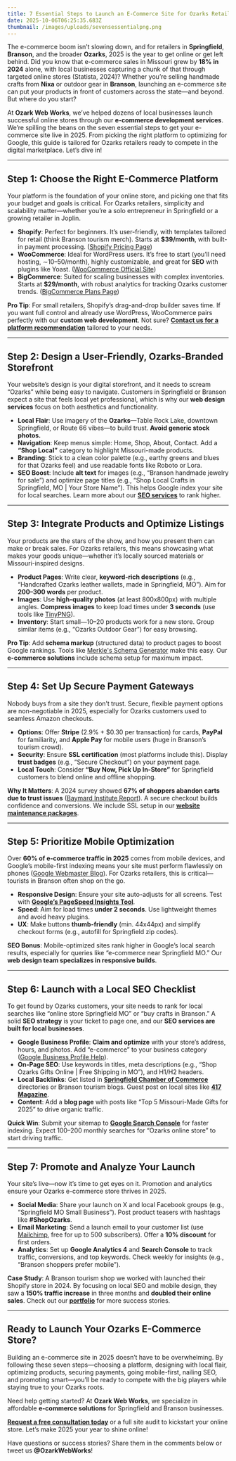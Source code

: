 ```yaml
---
title: 7 Essential Steps to Launch an E-Commerce Site for Ozarks Retailers in 2025
date: 2025-10-06T06:25:35.683Z
thumbnail: /images/uploads/sevensessentialpng.png
---
```

<!--StartFragment-->

The e-commerce boom isn’t slowing down, and for retailers in **Springfield**, **Branson**, and the broader **Ozarks**, 2025 is the year to get online or get left behind. Did you know that e-commerce sales in Missouri grew by **18% in 2024** alone, with local businesses capturing a chunk of that through targeted online stores (Statista, 2024)? Whether you’re selling handmade crafts from **Nixa** or outdoor gear in **Branson**, launching an e-commerce site can put your products in front of customers across the state—and beyond. But where do you start?

At **Ozark Web Works**, we’ve helped dozens of local businesses launch successful online stores through our **e-commerce development services**. We’re spilling the beans on the seven essential steps to get your e-commerce site live in 2025. From picking the right platform to optimizing for Google, this guide is tailored for Ozarks retailers ready to compete in the digital marketplace. Let’s dive in!

- - -

## Step 1: Choose the Right E-Commerce Platform

Your platform is the foundation of your online store, and picking one that fits your budget and goals is critical. For Ozarks retailers, simplicity and scalability matter—whether you’re a solo entrepreneur in Springfield or a growing retailer in Joplin.

* **Shopify**: Perfect for beginners. It’s user-friendly, with templates tailored for retail (think Branson tourism merch). Starts at **$39/month**, with built-in payment processing. (<!----><!----><!----><!----><!----><!----><!----><!----><!----><!----><!----><!----><!----><!----><!----><!----><!----><!----><!----><!----><!---->[Shopify Pricing Page](https://www.shopify.com/pricing)<!----><!----><!----><!----><!----><!----><!----><!----><!----><!----><!----><!----><!----><!----><!----><!----><!----><!----><!----><!----><!----><!----><!----><!----><!----><!---->)
* **WooCommerce**: Ideal for WordPress users. It’s free to start (you’ll need hosting, ∼$10–$50/month), highly customizable, and great for **SEO** with plugins like Yoast. (<!----><!----><!----><!----><!----><!----><!----><!----><!----><!----><!----><!----><!----><!----><!----><!----><!----><!----><!----><!----><!---->[WooCommerce Official Site](https://woocommerce.com/)<!----><!----><!----><!----><!----><!----><!----><!----><!----><!----><!----><!----><!----><!----><!----><!----><!----><!----><!----><!----><!----><!----><!----><!----><!----><!---->)
* **BigCommerce**: Suited for scaling businesses with complex inventories. Starts at **$29/month**, with robust analytics for tracking Ozarks customer trends. (<!----><!----><!----><!----><!----><!----><!----><!----><!----><!----><!----><!----><!----><!----><!----><!----><!----><!----><!----><!----><!---->[BigCommerce Plans Page](https://www.bigcommerce.com/essentials/pricing/)<!----><!----><!----><!----><!----><!----><!----><!----><!----><!----><!----><!----><!----><!----><!----><!----><!----><!----><!----><!----><!----><!----><!----><!----><!----><!---->)

**Pro Tip**: For small retailers, Shopify’s drag-and-drop builder saves time. If you want full control and already use WordPress, WooCommerce pairs perfectly with our **custom web development**. Not sure? **<!----><!----><!----><!----><!----><!----><!----><!----><!----><!----><!----><!----><!----><!----><!----><!----><!----><!----><!----><!----><!---->[Contact us for a platform recommendation](https://www.google.com/search?q=contact)<!----><!----><!----><!----><!----><!----><!----><!----><!----><!----><!----><!----><!----><!----><!----><!----><!----><!----><!----><!----><!----><!----><!----><!----><!----><!---->** tailored to your needs.

- - -

## Step 2: Design a User-Friendly, Ozarks-Branded Storefront

Your website’s design is your digital storefront, and it needs to scream “Ozarks” while being easy to navigate. Customers in Springfield or Branson expect a site that feels local yet professional, which is why our **web design services** focus on both aesthetics and functionality.

* **Local Flair**: Use imagery of the **Ozarks**—Table Rock Lake, downtown Springfield, or Route 66 vibes—to build trust. **Avoid generic stock photos.**
* **Navigation**: Keep menus simple: Home, Shop, About, Contact. Add a **“Shop Local”** category to highlight Missouri-made products.
* **Branding**: Stick to a clean color palette (e.g., earthy greens and blues for that Ozarks feel) and use readable fonts like Roboto or Lora.
* **SEO Boost**: Include **alt text** for images (e.g., “Branson handmade jewelry for sale”) and optimize page titles (e.g., “Shop Local Crafts in Springfield, MO | Your Store Name”). This helps Google index your site for local searches. Learn more about our **<!----><!----><!----><!----><!----><!----><!----><!----><!----><!----><!----><!----><!----><!----><!----><!----><!----><!----><!----><!----><!---->[SEO services](https://www.google.com/search?q=services/seo)<!----><!----><!----><!----><!----><!----><!----><!----><!----><!----><!----><!----><!----><!----><!----><!----><!----><!----><!----><!----><!----><!----><!----><!----><!----><!---->** to rank higher.

- - -

## Step 3: Integrate Products and Optimize Listings

Your products are the stars of the show, and how you present them can make or break sales. For Ozarks retailers, this means showcasing what makes your goods unique—whether it’s locally sourced materials or Missouri-inspired designs.

* **Product Pages**: Write clear, **keyword-rich descriptions** (e.g., “Handcrafted Ozarks leather wallets, made in Springfield, MO”). Aim for **200–300 words** per product.
* **Images**: Use **high-quality photos** (at least 800x800px) with multiple angles. **Compress images** to keep load times under **3 seconds** (use tools like <!----><!----><!----><!----><!----><!----><!----><!----><!----><!----><!----><!----><!----><!----><!----><!----><!----><!----><!----><!----><!---->[TinyPNG](https://tinypng.com/)<!----><!----><!----><!----><!----><!----><!----><!----><!----><!----><!----><!----><!----><!----><!----><!----><!----><!----><!----><!----><!----><!----><!----><!----><!----><!---->).
* **Inventory**: Start small—10–20 products work for a new store. Group similar items (e.g., “Ozarks Outdoor Gear”) for easy browsing.

**Pro Tip**: Add **schema markup** (structured data) to product pages to boost Google rankings. Tools like <!----><!----><!----><!----><!----><!----><!----><!----><!----><!----><!----><!----><!----><!----><!----><!----><!----><!----><!----><!----><!---->[Merkle's Schema Generator](https://technicalseo.com/tools/schema-markup-generator/)<!----><!----><!----><!----><!----><!----><!----><!----><!----><!----><!----><!----><!----><!----><!----><!----><!----><!----><!----><!----><!----><!----><!----><!----><!----><!----> make this easy. Our **e-commerce solutions** include schema setup for maximum impact.

- - -

## Step 4: Set Up Secure Payment Gateways

Nobody buys from a site they don’t trust. Secure, flexible payment options are non-negotiable in 2025, especially for Ozarks customers used to seamless Amazon checkouts.

* **Options**: Offer **Stripe** (2.9% + $0.30 per transaction) for cards, **PayPal** for familiarity, and **Apple Pay** for mobile users (huge in Branson’s tourism crowd).
* **Security**: Ensure **SSL certification** (most platforms include this). Display **trust badges** (e.g., “Secure Checkout”) on your payment page.
* **Local Touch**: Consider **“Buy Now, Pick Up In-Store”** for Springfield customers to blend online and offline shopping.

**Why It Matters**: A 2024 survey showed **67% of shoppers abandon carts due to trust issues** (<!----><!----><!----><!----><!----><!----><!----><!----><!----><!----><!----><!----><!----><!----><!----><!----><!----><!----><!----><!----><!---->[Baymard Institute Report](https://baymard.com/lists/cart-abandonment-rate)<!----><!----><!----><!----><!----><!----><!----><!----><!----><!----><!----><!----><!----><!----><!----><!----><!----><!----><!----><!----><!----><!----><!----><!----><!----><!---->). A secure checkout builds confidence and conversions. We include SSL setup in our **<!----><!----><!----><!----><!----><!----><!----><!----><!----><!----><!----><!----><!----><!----><!----><!----><!----><!----><!----><!----><!---->[website maintenance packages](https://www.google.com/search?q=services/maintenance)<!----><!----><!----><!----><!----><!----><!----><!----><!----><!----><!----><!----><!----><!----><!----><!----><!----><!----><!----><!----><!----><!----><!----><!----><!----><!---->**.

- - -

## Step 5: Prioritize Mobile Optimization

Over **60% of e-commerce traffic in 2025** comes from mobile devices, and Google’s mobile-first indexing means your site must perform flawlessly on phones (<!----><!----><!----><!----><!----><!----><!----><!----><!----><!----><!----><!----><!----><!----><!----><!----><!----><!----><!----><!----><!---->[Google Webmaster Blog](https://developers.google.com/search/docs/crawling-indexing/mobile/mobile-sites-mobile-first-indexing)<!----><!----><!----><!----><!----><!----><!----><!----><!----><!----><!----><!----><!----><!----><!----><!----><!----><!----><!----><!----><!----><!----><!----><!----><!----><!---->). For Ozarks retailers, this is critical—tourists in Branson often shop on the go.

* **Responsive Design**: Ensure your site auto-adjusts for all screens. Test with **<!----><!----><!----><!----><!----><!----><!----><!----><!----><!----><!----><!----><!----><!----><!----><!----><!----><!----><!----><!----><!---->[Google’s PageSpeed Insights Tool](https://pagespeed.web.dev)<!----><!----><!----><!----><!----><!----><!----><!----><!----><!----><!----><!----><!----><!----><!----><!----><!----><!----><!----><!----><!----><!----><!----><!----><!----><!---->**.
* **Speed**: Aim for load times **under 2 seconds**. Use lightweight themes and avoid heavy plugins.
* **UX**: Make buttons **thumb-friendly** (min. 44x44px) and simplify checkout forms (e.g., autofill for Springfield zip codes).

**SEO Bonus**: Mobile-optimized sites rank higher in Google’s local search results, especially for queries like “e-commerce near Springfield MO.” Our **web design team specializes in responsive builds**.

- - -

## Step 6: Launch with a Local SEO Checklist

To get found by Ozarks customers, your site needs to rank for local searches like “online store Springfield MO” or “buy crafts in Branson.” A solid **SEO strategy** is your ticket to page one, and our **SEO services are built for local businesses**.

* **Google Business Profile**: **Claim and optimize** with your store’s address, hours, and photos. Add “e-commerce” to your business category (<!----><!----><!----><!----><!----><!----><!----><!----><!----><!----><!----><!----><!----><!----><!----><!----><!----><!----><!----><!----><!---->[Google Business Profile Help](https://support.google.com/business/)<!----><!----><!----><!----><!----><!----><!----><!----><!----><!----><!----><!----><!----><!----><!----><!----><!----><!----><!----><!----><!----><!----><!----><!----><!----><!---->).
* **On-Page SEO**: Use keywords in titles, meta descriptions (e.g., “Shop Ozarks Gifts Online | Free Shipping in MO”), and H1/H2 headers.
* **Local Backlinks**: Get listed in **<!----><!----><!----><!----><!----><!----><!----><!----><!----><!----><!----><!----><!----><!----><!----><!----><!----><!----><!----><!----><!---->[Springfield Chamber of Commerce](https://www.springfieldchamber.com/)<!----><!----><!----><!----><!----><!----><!----><!----><!----><!----><!----><!----><!----><!----><!----><!----><!----><!----><!----><!----><!----><!----><!----><!----><!----><!---->** directories or Branson tourism blogs. Guest post on local sites like **<!----><!----><!----><!----><!----><!----><!----><!----><!----><!----><!----><!----><!----><!----><!----><!----><!----><!----><!----><!----><!---->[417 Magazine](https://www.417mag.com/)<!----><!----><!----><!----><!----><!----><!----><!----><!----><!----><!----><!----><!----><!----><!----><!----><!----><!----><!----><!----><!----><!----><!----><!----><!----><!---->**.
* **Content**: Add a **blog page** with posts like “Top 5 Missouri-Made Gifts for 2025” to drive organic traffic.

**Quick Win**: Submit your sitemap to **<!----><!----><!----><!----><!----><!----><!----><!----><!----><!----><!----><!----><!----><!----><!----><!----><!----><!----><!----><!----><!---->[Google Search Console](https://search.google.com/search-console/about)<!----><!----><!----><!----><!----><!----><!----><!----><!----><!----><!----><!----><!----><!----><!----><!----><!----><!----><!----><!----><!----><!----><!----><!----><!----><!---->** for faster indexing. Expect 100–200 monthly searches for “Ozarks online store” to start driving traffic.

- - -

## Step 7: Promote and Analyze Your Launch

Your site’s live—now it’s time to get eyes on it. Promotion and analytics ensure your Ozarks e-commerce store thrives in 2025.

* **Social Media**: Share your launch on X and local Facebook groups (e.g., “Springfield MO Small Business”). Post product teasers with hashtags like **\#ShopOzarks**.
* **Email Marketing**: Send a launch email to your customer list (use <!----><!----><!----><!----><!----><!----><!----><!----><!----><!----><!----><!----><!----><!----><!----><!----><!----><!----><!----><!----><!---->[Mailchimp](https://mailchimp.com/pricing)<!----><!----><!----><!----><!----><!----><!----><!----><!----><!----><!----><!----><!----><!----><!----><!----><!----><!----><!----><!----><!----><!----><!----><!----><!----><!---->, free for up to 500 subscribers). Offer a **10% discount** for first orders.
* **Analytics**: Set up **Google Analytics 4** and **Search Console** to track traffic, conversions, and top keywords. Check weekly for insights (e.g., “Branson shoppers prefer mobile”).

**Case Study**: A Branson tourism shop we worked with launched their Shopify store in 2024. By focusing on local SEO and mobile design, they saw a **150% traffic increase** in three months and **doubled their online sales**. Check out our **<!----><!----><!----><!----><!----><!----><!----><!----><!----><!----><!----><!----><!----><!----><!----><!----><!----><!----><!----><!----><!---->[portfolio](https://www.google.com/search?q=portfolio)<!----><!----><!----><!----><!----><!----><!----><!----><!----><!----><!----><!----><!----><!----><!----><!----><!----><!----><!----><!----><!----><!----><!----><!----><!----><!---->** for more success stories.

- - -

## Ready to Launch Your Ozarks E-Commerce Store?

Building an e-commerce site in 2025 doesn’t have to be overwhelming. By following these seven steps—choosing a platform, designing with local flair, optimizing products, securing payments, going mobile-first, nailing SEO, and promoting smart—you’ll be ready to compete with the big players while staying true to your Ozarks roots.

Need help getting started? At **Ozark Web Works**, we specialize in affordable **e-commerce solutions** for Springfield and Branson businesses.

**<!----><!----><!----><!----><!----><!----><!----><!----><!----><!----><!----><!----><!----><!----><!----><!----><!----><!----><!----><!----><!---->[Request a free consultation today](https://www.google.com/search?q=contact%23consultation)<!----><!----><!----><!----><!----><!----><!----><!----><!----><!----><!----><!----><!----><!----><!----><!----><!----><!----><!----><!----><!----><!----><!----><!----><!----><!---->** or a full site audit to kickstart your online store. Let’s make 2025 your year to shine online!

Have questions or success stories? Share them in the comments below or tweet us **@OzarkWebWorks**!

<!--EndFragment-->